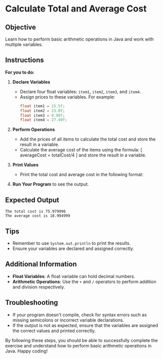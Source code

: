 # Calculate Total and Average Cost

## Objective
Learn how to perform basic arithmetic operations in Java and work with multiple variables.

## Instructions

**For you to do:**

1. **Declare Variables**
    - Declare four float variables: `item1`, `item2`, `item3`, and `item4`.
    - Assign prices to these variables. For example:
      ```java
      float item1 = 15.5f;
      float item2 = 23.0f;
      float item3 = 9.99f;
      float item4 = 27.49f;
      ```

2. **Perform Operations**
    - Add the prices of all items to calculate the total cost and store the result in a variable.
    - Calculate the average cost of the items using the formula:
      [
      averageCost = totalCost/4
      ]
      and store the result in a variable.

3. **Print Values**
    - Print the total cost and average cost in the following format:

4. **Run Your Program** to see the output.

## Expected Output
```
The total cost is 75.979996
The average cost is 18.994999
```

## Tips
- Remember to use `System.out.println` to print the results.
- Ensure your variables are declared and assigned correctly.

## Additional Information
- **Float Variables**: A float variable can hold decimal numbers.
- **Arithmetic Operations**: Use the `+` and `/` operators to perform addition and division respectively.

## Troubleshooting
- If your program doesn't compile, check for syntax errors such as missing semicolons or incorrect variable declarations.
- If the output is not as expected, ensure that the variables are assigned the correct values and printed correctly.

By following these steps, you should be able to successfully complete the exercise and understand how to perform basic arithmetic operations in Java. Happy coding!
